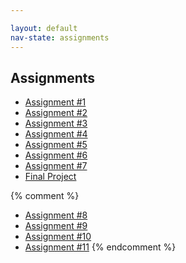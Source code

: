 ```yaml
---

layout: default
nav-state: assignments
---
```


## Assignments

* [Assignment #1](assignments/hw01.html)
* [Assignment #2](assignments/hw02.html)
* [Assignment #3](assignments/hw03.html)
* [Assignment #4](assignments/hw04.html)
* [Assignment #5](assignments/hw05.html)
* [Assignment #6](assignments/hw06.html)
* [Assignment #7](assignments/hw07.html)
* [Final Project](assignments/final-project.html)

{% comment %}
* [Assignment #8](assignments/hw08.html)
* [Assignment #9](assignments/hw09.html)
* [Assignment #10](assignments/hw10.html)
* [Assignment #11](assignments/hw11.html)
{% endcomment %}


